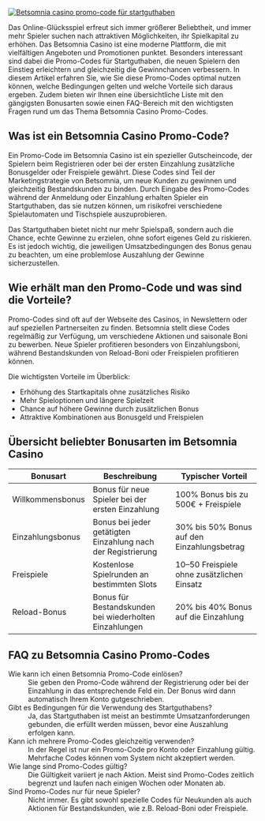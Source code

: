 [![Betsomnia casino promo-code für startguthaben](https://123-caf.pages.dev/gitsignup.png)](https://vrmoo.ru/Bt82HjjY)

<p>Das Online-Glücksspiel erfreut sich immer größerer Beliebtheit, und immer mehr Spieler suchen nach attraktiven Möglichkeiten, ihr Spielkapital zu erhöhen. Das Betsomnia Casino ist eine moderne Plattform, die mit vielfältigen Angeboten und Promotionen punktet. Besonders interessant sind dabei die Promo-Codes für Startguthaben, die neuen Spielern den Einstieg erleichtern und gleichzeitig die Gewinnchancen verbessern. In diesem Artikel erfahren Sie, wie Sie diese Promo-Codes optimal nutzen können, welche Bedingungen gelten und welche Vorteile sich daraus ergeben. Zudem bieten wir Ihnen eine übersichtliche Liste mit den gängigsten Bonusarten sowie einen FAQ-Bereich mit den wichtigsten Fragen rund um das Thema Betsomnia Casino Promo-Codes.</p>  <h2>Was ist ein Betsomnia Casino Promo-Code?</h2> <p>Ein Promo-Code im Betsomnia Casino ist ein spezieller Gutscheincode, der Spielern beim Registrieren oder bei der ersten Einzahlung zusätzliche Bonusgelder oder Freispiele gewährt. Diese Codes sind Teil der Marketingstrategie von Betsomnia, um neue Kunden zu gewinnen und gleichzeitig Bestandskunden zu binden. Durch Eingabe des Promo-Codes während der Anmeldung oder Einzahlung erhalten Spieler ein Startguthaben, das sie nutzen können, um risikofrei verschiedene Spielautomaten und Tischspiele auszuprobieren.</p> <p>Das Startguthaben bietet nicht nur mehr Spielspaß, sondern auch die Chance, echte Gewinne zu erzielen, ohne sofort eigenes Geld zu riskieren. Es ist jedoch wichtig, die jeweiligen Umsatzbedingungen des Bonus genau zu beachten, um eine problemlose Auszahlung der Gewinne sicherzustellen.</p>  <h2>Wie erhält man den Promo-Code und was sind die Vorteile?</h2> <p>Promo-Codes sind oft auf der Webseite des Casinos, in Newslettern oder auf speziellen Partnerseiten zu finden. Betsomnia stellt diese Codes regelmäßig zur Verfügung, um verschiedene Aktionen und saisonale Boni zu bewerben. Neue Spieler profitieren besonders von Einzahlungsboni, während Bestandskunden von Reload-Boni oder Freispielen profitieren können.</p> <p>Die wichtigsten Vorteile im Überblick:</p> <ul>   <li>Erhöhung des Startkapitals ohne zusätzliches Risiko</li>   <li>Mehr Spieloptionen und längere Spielzeit</li>   <li>Chance auf höhere Gewinne durch zusätzlichen Bonus</li>   <li>Attraktive Kombinationen aus Bonusgeld und Freispielen</li> </ul>  <h2>Übersicht beliebter Bonusarten im Betsomnia Casino</h2> <table>   <thead>     <tr>       <th>Bonusart</th>       <th>Beschreibung</th>       <th>Typischer Vorteil</th>     </tr>   </thead>   <tbody>     <tr>       <td>Willkommensbonus</td>       <td>Bonus für neue Spieler bei der ersten Einzahlung</td>       <td>100% Bonus bis zu 500€ + Freispiele</td>     </tr>     <tr>       <td>Einzahlungsbonus</td>       <td>Bonus bei jeder getätigten Einzahlung nach der Registrierung</td>       <td>30% bis 50% Bonus auf den Einzahlungsbetrag</td>     </tr>     <tr>       <td>Freispiele</td>       <td>Kostenlose Spielrunden an bestimmten Slots</td>       <td>10–50 Freispiele ohne zusätzlichen Einsatz</td>     </tr>     <tr>       <td>Reload-Bonus</td>       <td>Bonus für Bestandskunden bei wiederholten Einzahlungen</td>       <td>20% bis 40% Bonus auf die Einzahlung</td>     </tr>   </tbody> </table>  <h2>FAQ zu Betsomnia Casino Promo-Codes</h2> <dl>   <dt>Wie kann ich einen Betsomnia Promo-Code einlösen?</dt>   <dd>Sie geben den Promo-Code während der Registrierung oder bei der Einzahlung in das entsprechende Feld ein. Der Bonus wird dann automatisch Ihrem Konto gutgeschrieben.</dd>    <dt>Gibt es Bedingungen für die Verwendung des Startguthabens?</dt>   <dd>Ja, das Startguthaben ist meist an bestimmte Umsatzanforderungen gebunden, die erfüllt werden müssen, bevor eine Auszahlung erfolgen kann.</dd>    <dt>Kann ich mehrere Promo-Codes gleichzeitig verwenden?</dt>   <dd>In der Regel ist nur ein Promo-Code pro Konto oder Einzahlung gültig. Mehrfache Codes können vom System nicht akzeptiert werden.</dd>    <dt>Wie lange sind Promo-Codes gültig?</dt>   <dd>Die Gültigkeit variiert je nach Aktion. Meist sind Promo-Codes zeitlich begrenzt und laufen nach einigen Wochen oder Monaten ab.</dd>    <dt>Sind Promo-Codes nur für neue Spieler?</dt>   <dd>Nicht immer. Es gibt sowohl spezielle Codes für Neukunden als auch Aktionen für Bestandskunden, wie z.B. Reload-Boni oder Freispiele.</dd> </dl>
